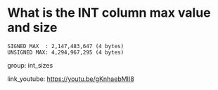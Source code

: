# What is the INT column max value and size

```
SIGNED MAX  : 2,147,483,647 (4 bytes)
UNSIGNED MAX: 4,294,967,295 (4 bytes)
```


group: int_sizes


link_youtube: https://youtu.be/gKnhaebMII8
